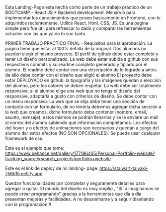 Esta Landing-Page esta hecha como parte de un trabajo práctico de un BOOTCAMP - React JS + Backend development. 
Me sirvió para implementar los canocimientos que poseo basicamente en Frontend, con lo adquiridos recientemente.
Utilicé React, Html, CSS, JS. Es una pagina simple pero fue útil para refrescar lo dado y comparar las herramientas actuales con las que ya no lo son tanto. 

PRIMER TRABAJO PRACTICO FINAL - 
Requisitos para la aprobación:
La pagina tiene que estar al 100% detalla  de la original.
Dos alumnos no pueden elegir el mismo proyecto.
El perfil de github debe estar completo y tener un diseño personalizado.
La web debe estar subida a github con sus respectivos commits y su readme completo generado y tipiado por el alumno.
El readme debe contar con una descripción de lo logrado a antes de ello debe contar con el diseño que eligió el alumno
El proyecto debe estar DEPLOYADO en github.
la tipografía y las imágenes quedan a elección del alumno, pero los colores se deben respetar.
La web debe ser totalmente responsive, si el alumno elige una web que no tenga el diseño del responsive, adaptarla a gusto con criterios de diseño.
Se debe contar con un menu responsivo.
La web que se elija debe tener una sección de contacto con un formulario, de no tenerla debemos agregar dicha sección a la web que creamos, dicho formulario debe contener (nombre, email, asunto, mensaje). estos mismos se podrán llenarlos y se le enviare un mail al correo del alumno sabiendo que información completamos.
Los efectos del hover y o efectos de animaciones son necesarios y quedan a cargo del alumno dar estos efectos (NO SON OPCIONALES).
Se puede usar cualquier framework de css.

Este es el ejemplo que tome: https://www.behance.net/gallery/177196405/Personal-Portfolio-website?tracking_source=search_projects|portfolio+website

Este es el link de deploy de mi landing- page: https://stalwart-taiyaki-756b15.netlify.app

Quedan funcionalidades por completar y seguramente detalles para agregar o quitar. El mundo del diseño es muy amplio , "Si lo imaginamos se puede crear programando" gracias a la herramientas que día a día presentan mejoras y facilidades. 
A no desanimarse y a seguir diseñando con la programación!!!










